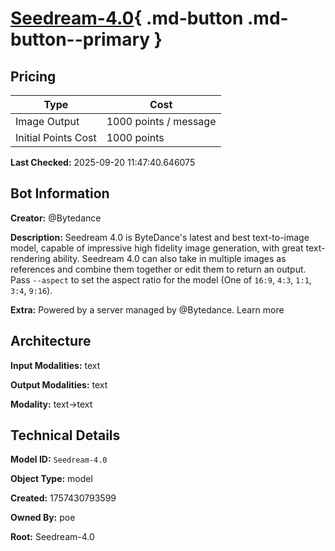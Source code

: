 # [Seedream-4.0](https://poe.com/Seedream-4.0){ .md-button .md-button--primary }

## Pricing

| Type | Cost |
|------|------|
| Image Output | 1000 points / message |
| Initial Points Cost | 1000 points |

**Last Checked:** 2025-09-20 11:47:40.646075


## Bot Information

**Creator:** @Bytedance

**Description:** Seedream 4.0 is ByteDance's latest and best text-to-image model, capable of impressive high fidelity image generation, with great text-rendering ability. Seedream 4.0 can also take in  multiple images as references and combine them together or edit them to return an output. Pass `--aspect` to set the aspect ratio for the model (One of `16:9`, `4:3`, `1:1`, `3:4`, `9:16`).

**Extra:** Powered by a server managed by @Bytedance. Learn more


## Architecture

**Input Modalities:** text

**Output Modalities:** text

**Modality:** text->text


## Technical Details

**Model ID:** `Seedream-4.0`

**Object Type:** model

**Created:** 1757430793599

**Owned By:** poe

**Root:** Seedream-4.0
